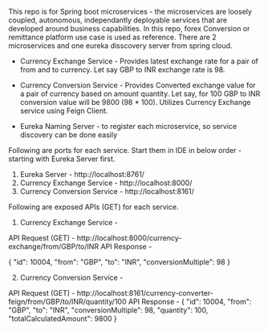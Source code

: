 This repo is for Spring boot microservices - the microservices are loosely coupled, autonomous, independantly deployable services that are developed around business capabilities. In this repo, forex Conversion or remittance platform use case is used as reference. There are 2 microservices and one eureka disscovery server from spring cloud. 

- Currency Exchange Service - Provides latest exchange rate for a pair of from and to currency. Let say GBP to INR exchange rate is 98.

- Currency Conversion Service - Provides Converted exchange value for a pair of currency based on amount quantity. Let say, for 100 GBP to INR conversion value will be 9800 (98 * 100). Utilizes Currency Exchange service using Feign Client. 

- Eureka Naming Server - to register each microservice, so service discovery can be done easily

Following are ports for each service. Start them in IDE in below order - starting with Eureka Server first. 

1) Eureka Server - http://localhost:8761/
2) Currency Exchange Service - http://localhost:8000/
3) Currency Conversion Service - http://localhost:8161/

Following are exposed APIs (GET) for each service. 

1) Currency Exchange Service - 

API Request (GET) - http://localhost:8000/currency-exchange/from/GBP/to/INR
API Response - 

{
    "id": 10004,
    "from": "GBP",
    "to": "INR",
    "conversionMultiple": 98
}

2) Currency Conversion Service - 

API Request (GET) - http://localhost:8161/currency-converter-feign/from/GBP/to/INR/quantity/100
API Response - 
{
    "id": 10004,
    "from": "GBP",
    "to": "INR",
    "conversionMultiple": 98,
    "quantity": 100,
    "totalCalculatedAmount": 9800
}

